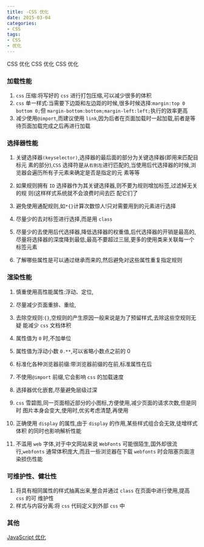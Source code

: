 ```yaml
---
title: -CSS 优化
date: 2015-03-04
categories: 
- CSS
tags:
- CSS
- 优化
---
```

CSS 优化
CSS 优化
CSS 优化

<!-- more -->

### 加载性能
1. `css` 压缩:将写好的 `css` 进行打包压缩,可以减少很多的体积
2. `css` 单一样式:当需要下边距和左边距的时候,很多时候选择:`margin:top 0 bottom 0;`但 `margin-bottom:bottom;margin-left:left;`执行的效率更高
3. 减少使用`@import`,而建议使用 `link`,因为后者在页面加载时一起加载,前者是等待页面加载完成之后再进行加载


### 选择器性能
1. 关键选择器`(keyselector)`,选择器的最后面的部分为关键选择器(即用来匹配目标元 素的部分),`CSS` 选择符是从`右到左`进行匹配的,当使用后代选择器的时候,浏览器会遍历所有子元素来确定是否是指定的元 素等等

2. 如果规则拥有 `ID` 选择器作为其关键选择器,则不要为规则增加标签,过滤掉无关的规 则(这样样式系统就不会浪费时间去匹 配它们了
3. 避免使用通配规则,如`*{}`计算次数惊人!只对需要用到的元素进行选择
4. 尽量少的去对标签进行选择,而是用 `class`
5. 尽量少的去使用后代选择器,降低选择器的权重值,后代选择器的开销是最高的,尽量将选择器的深度降到最低,最高不要超过三层,更多的使用类来关联每一个标签元素
6. 了解哪些属性是可以通过继承而来的,然后避免对这些属性重复指定规则

### 渲染性能
1. 慎重使用高性能属性:浮动、定位,

2. 尽量减少页面重排、重绘,
3. 去除空规则:`{}`,空规则的产生原因一般来说是为了预留样式,去除这些空规则无疑 能减少 `css` 文档体积
4. 属性值为 `0` 时,不加单位
5. 属性值为浮动小数 `0.**`,可以省略小数点之前的 0
6. 标准化各种浏览器前缀:带浏览器前缀的在前,标准属性在后
7. 不使用`@import` 前缀,它会影响 `css` 的加载速度
8. 选择器优化嵌套,尽量避免层级过深
9. `css` 雪碧图,同一页面相近部分的小图标,方便使用,减少页面的请求次数,但是同时 图片本身会变大,使用时,优劣考虑清楚,再使用
10. 正确使用 `display` 的属性,由于 `display` 的作用,某些样式组合会无效,徒增样式体积 的同时也影响解析性能
11. 不滥用 `web` 字体,对于中文网站来说 `WebFonts` 可能很陌生,国外却很流行,`webfonts` 通常体积庞大,而且一些浏览器在下载 `webfonts` 时会阻塞页面渲染损伤性能


### 可维护性、健壮性
1. 将具有相同属性的样式抽离出来,整合并通过 `class` 在页面中进行使用,提高 `css` 的可 维护性
2. 样式与内容分离:将 `css` 代码定义到外部 `css` 中




### 其他

[JavaScript 优化](../../JavaScript/z_JavaScript_优化/ "JavaScript 优化")























